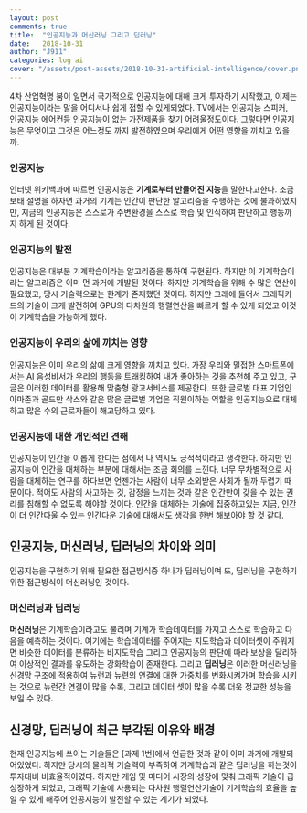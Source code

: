 ```yaml
---
layout: post
comments: true
title:  "인공지능과 머신러닝 그리고 딥러닝"
date:   2018-10-31
author: "J911"
categories: log ai
cover: "/assets/post-assets/2018-10-31-artificial-intelligence/cover.png"
---
```

4차 산업혁명 붐이 일면서 국가적으로 인공지능에 대해 크게 투자하기 시작했고, 이제는 인공지능이라는 말을 어디서나 쉽게 접할 수 있게되었다. TV에서는 인공지능 스피커, 인공지능 에어컨등 인공지능이 없는 가전제품을 찾기 어려울정도이다. 그렇다면 인공지능은 무엇이고 그것은 어느정도 까지 발전하였으며 우리에게 어떤 영향을 끼치고 있을까.

### 인공지능
인터넷 위키백과에 따르면 인공지능은 **기계로부터 만들어진 지능**을 말한다고한다. 조금 보태 설명을 하자면 과거의 기계는 인간이 판단한 알고리즘을 수행하는 것에 불과하였지만, 지금의 인공지능은 스스로가 주변환경을 스스로 학습 및 인식하여 판단하고 행동까지 하게 된 것이다.

### 인공지능의 발전
인공지능은 대부분 기계학습이라는 알고리즘을 통하여 구현된다. 하지만 이 기계학습이라는 알고리즘은 이미 먼 과거에 개발된 것이다. 하지만 기계학습을 위해 수 많은 연산이 필요했고, 당시 기술력으로는 한계가 존재했던 것이다. 하지만 그래에 들어서 그래픽카드의 기술이 크게 발전하여 GPU의 다차원의 행렬연산을 빠르게 할 수 있게 되었고 이것이 기계학습을 가능하게 했다.

### 인공지능이 우리의 삶에 끼치는 영향
인공지능은 이미 우리의 삶에 크게 영향을 끼치고 있다. 가장 우리와 밀접한 스마트폰에서는 AI 음성비서가 우리의 행동을 트래킹하여 내가 좋아하는 것을 추천해 주고 있고, 구글은 이러한 데이터를 활용해 맞춤형 광고서비스를 제공한다. 또한 글로벌 대표 기업인 아마존과 골드만 삭스와 같은 많은 글로벌 기업은 직원이하는 역할을 인공지능으로 대체하고 많은 수의 근로자들이 해고당하고 있다.

### 인공지능에 대한 개인적인 견해
인공지능이 인간을 이롭게 한다는 점에서 나 역시도 긍적적이라고 생각한다. 하지만 인공지능이 인간을 대체하는 부분에 대해서는 조금 회의를 느낀다. 너무 무차별적으로 사람을 대체하는 연구를 하다보면 언젠가는 사람이 너무 소외받은 사회가 될까 두렵기 때문이다. 적어도 사람의 사고하는 것, 감정을 느끼는 것과 같은 인간만이 갖을 수 있는 권리를 침해할 수 없도록 해야할 것이다. 인간을 대체하는 기술에 집중하고있는 지금, 인간이 더 인간다울 수 있는 인간다운 기술에 대해서도 생각을 한번 해보아야 할 것 같다.

## 인공지능, 머신러닝, 딥러닝의 차이와 의미
인공지능을 구현하기 위해 필요한 접근방식중 하나가 딥러닝이며 또, 딥러닝을 구현하기 위한 접근방식이 머신러닝인 것이다.

### 머신러닝과 딥러닝
**머신러닝**은 기계학습이라고도 불리며 기계가 학습데이터를 가지고 스스로 학습하고 다음을 예측하는 것이다. 여기에는 학습데이터를 주어지는 지도학습과 데이터셋이 주워지면 비슷한 데이터를 분류하는 비지도학습 그리고 인공지능의 판단에 따라 보상을 달리하여 이상적인 결과를 유도하는 강화학습이 존재한다. 그리고 **딥러닝**은 이러한 머신러닝을 신경망 구조에 적용하여 뉴런과 뉴련의 연결에 대한 가중치를 변화시켜가며 학습을 시키는 것으로 뉴런간 연결이 많을 수록, 그리고 데이터 셋이 많을 수록 더욱 정교한 성능을 보일 수 있다.

## 신경망, 딥러닝이 최근 부각된 이유와 배경
현재 인공지능에 쓰이는 기술들은 [과제 1번]에서 언급한 것과 같이 이미 과거에 개발되어있었다. 하지만 당시의 물리적 기술력이 부족하여 기계학습과 같은 딥러닝을 하는것이 투자대비 비효율적이였다. 하지만 게임 및 미디어 시장의 성장에 맞춰 그래픽 기술이 급 성장하게 되었고, 그래픽 기술에 사용되는 다차원 행렬연산기술이 기계학습의 효율을 높일 수 있게 해주어 인공지능이 발전할 수 있는 계기가 되었다.